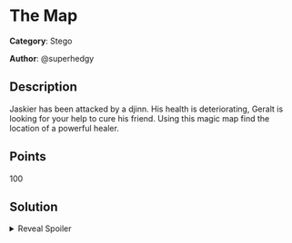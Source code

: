# The Map 
**Category**: Stego

**Author**: @superhedgy

## Description

Jaskier has been attacked by a djinn. His health is deteriorating, Geralt is looking for your help to cure his friend. Using this magic map find the location of a powerful healer.


## Points
100

## Solution
<details>
 <summary>Reveal Spoiler</summary>
 1. Perform "strings" on the file of the chllange and identify the extraneous data add the end of the file.
 2. They are encrypted with ROT13 so you have to decrypt them. 
 3. One of the decrypted values can be used as a password for steghide 
 4. If the password is correct steghide will give you the text file with the flag.


`CCSC{I_just_want_some_damn_peace!!!}`

</details>

